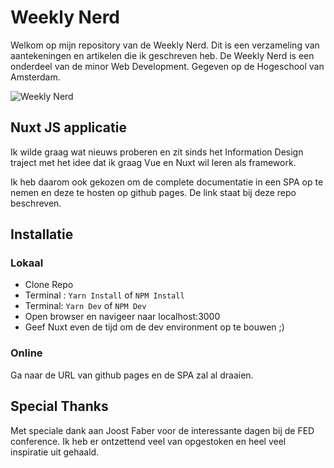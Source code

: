 # Weekly Nerd
Welkom op mijn repository van de Weekly Nerd. Dit is een verzameling van aantekeningen en artikelen die ik geschreven heb. De Weekly Nerd is een onderdeel van de minor Web Development. Gegeven op de Hogeschool van Amsterdam.

![Weekly Nerd](https://i.gyazo.com/2bc2fc6a0da21a8884f956532b2758ac.gif)


## Nuxt JS applicatie
Ik wilde graag wat nieuws proberen en zit sinds het Information Design traject met het idee dat ik graag Vue en Nuxt wil leren als framework.

Ik heb daarom ook gekozen om de complete documentatie in een SPA op te nemen en deze te hosten op github pages. De link staat bij deze repo beschreven.

## Installatie
### Lokaal
* Clone Repo
* Terminal : `Yarn Install` of `NPM Install`
* Terminal: `Yarn Dev` of `NPM Dev`
* Open browser en navigeer naar localhost:3000
* Geef Nuxt even de tijd om de dev environment op te bouwen ;)

### Online
Ga naar de URL van github pages en de SPA zal al draaien.

## Special Thanks
Met speciale dank aan Joost Faber voor de interessante dagen bij de FED conference. Ik heb er ontzettend veel van opgestoken en heel veel inspiratie uit gehaald.




